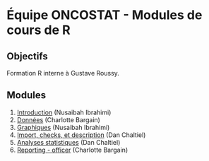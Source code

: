 # Équipe ONCOSTAT - Modules de cours de R


## Objectifs

Formation R interne à Gustave Roussy.

## Modules

1)  [Introduction](modules/1_intro/) (Nusaibah Ibrahimi)
2)  [Données](modules/2_donnees/) (Charlotte Bargain)
3)  [Graphiques](modules/3_graphiques/) (Nusaibah Ibrahimi)
4)  [Import, checks, et description](modules/4_edcimport_crosstable/) (Dan Chaltiel)
5)  [Analyses statistiques](modules/5_statistiques/) (Dan Chaltiel)
6)  [Reporting - officer](modules/6_officer/) (Charlotte Bargain)

